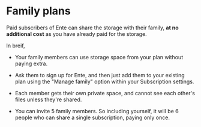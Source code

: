 # Family plans

Paid subscribers of Ente can share the storage with their family, **at no additional cost** as you have already paid for the storage.

In breif,

-   Your family members can use storage space from your plan without paying extra.

-   Ask them to sign up for Ente, and then just add them to your existing plan using the "Manage family" option within your Subscription settings.

-   Each member gets their own private space, and cannot see each other's files unless they're shared.

-   You can invite 5 family members. So including yourself, it will be 6 people who can share a single subscription, paying only once.
